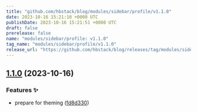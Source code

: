 ```yaml
---
title: "github.com/hbstack/blog/modules/sidebar/profile/v1.1.0"
date: 2023-10-16 15:21:10 +0000 UTC
publishDate: 2023-10-16 15:21:51 +0000 UTC
draft: false
prerelease: false
name: "modules/sidebar/profile: v1.1.0"
tag_name: "modules/sidebar/profile/v1.1.0"
release_url: "https://github.com/hbstack/blog/releases/tag/modules/sidebar/profile/v1.1.0"
---
```


## [1.1.0](https://github.com/hbstack/blog/compare/modules/sidebar/profile/v1.0.2...modules/sidebar/profile/v1.1.0) (2023-10-16)


### Features ✨

* prepare for theming ([fd8d330](https://github.com/hbstack/blog/commit/fd8d3302218dec96344cb13466de270e6a71dc6c))
